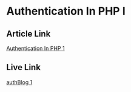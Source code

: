 # Authentication In PHP I

## Article Link
[Authentication In PHP 1](https://zubairidrisaweda.medium.com)

## Live Link
[authBlog 1](https://authBlog.herokuapp.com)
